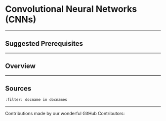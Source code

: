 # Convolutional Neural Networks (CNNs)

---

## Suggested Prerequisites

---

## Overview

---

## Sources

```{bibliography}
:filter: docname in docnames
```

---

Contributions made by our wonderful GitHub Contributors:
